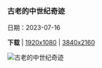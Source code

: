 ### 古老的中世纪奇迹

日期：2023-07-16

**下载**  |  [1920x1080](https://cn.bing.com/th?id=OHR.CavanCastle_ZH-CN7109317900_1920x1080.jpg)  |  [3840x2160](https://cn.bing.com/th?id=OHR.CavanCastle_ZH-CN7109317900_UHD.jpg)

![古老的中世纪奇迹](https://cn.bing.com/th?id=OHR.CavanCastle_ZH-CN7109317900_1920x1080.jpg "乌特湖的克拉夫特城堡，卡文郡，爱尔兰 (© 4H4 PH/Shutterstock)")

